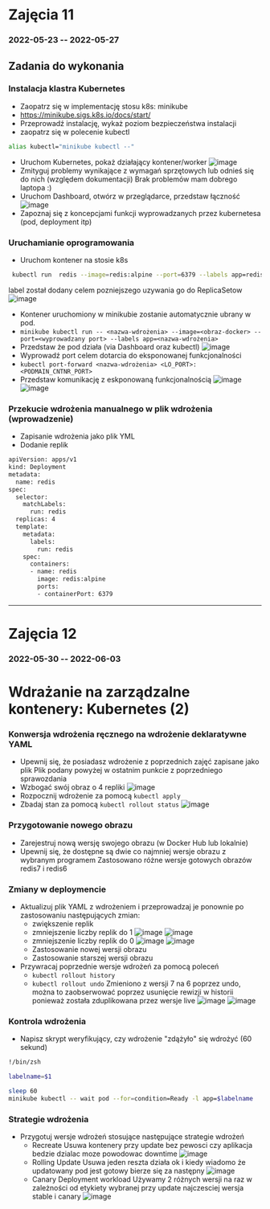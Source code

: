 # Zajęcia 11
### 2022-05-23 -- 2022-05-27

## Zadania do wykonania
### Instalacja klastra Kubernetes
 * Zaopatrz się w implementację stosu k8s: minikube
 * https://minikube.sigs.k8s.io/docs/start/
 * Przeprowadź instalację, wykaż poziom bezpieczeństwa instalacji
 * zaopatrz się w polecenie kubectl
```bash 
alias kubectl="minikube kubectl --"
```
 * Uruchom Kubernetes, pokaż działający kontener/worker
 ![image](screens/1.png "kubernetes")
 * Zmityguj problemy wynikające z wymagań sprzętowych lub odnieś się do nich (względem dokumentacji)
 Brak problemów mam dobrego laptopa :)
 * Uruchom Dashboard, otwórz w przeglądarce, przedstaw łączność
  ![image](screens/2.png "dashboard")
 * Zapoznaj się z koncepcjami funkcji wyprowadzanych przez kubernetesa (pod, deployment itp)

### Uruchamianie oprogramowania
 * Uruchom kontener na stosie k8s
 ```bash
  kubectl run  redis --image=redis:alpine --port=6379 --labels app=redis
 ```
 label został dodany celem pozniejszego uzywania go do ReplicaSetow
  ![image](screens/3.png "run pod")
 * Kontener uruchomiony w minikubie zostanie automatycznie ubrany w pod.
 * ```minikube kubectl run -- <nazwa-wdrożenia> --image=<obraz-docker> --port=<wyprowadzany port> --labels app=<nazwa-wdrożenia>```
 * Przedstaw że pod działa (via Dashboard oraz kubectl)
  ![image](screens/4.png "dash")
 * Wyprowadź port celem dotarcia do eksponowanej funkcjonalności
 * ```kubectl port-forward <nazwa-wdrożenia> <LO_PORT>:<PODMAIN_CNTNR_PORT> ```
 * Przedstaw komunikację z eskponowaną funkcjonalnością
 ![image](screens/5.png "dash")
 ![image](screens/6.png "pong")

 
### Przekucie wdrożenia manualnego w plik wdrożenia (wprowadzenie)
 * Zapisanie wdrożenia jako plik YML
 * Dodanie replik
```bash
apiVersion: apps/v1
kind: Deployment
metadata:
  name: redis
spec:
  selector:
    matchLabels:
      run: redis
  replicas: 4
  template:
    metadata:
      labels:
        run: redis
    spec:
      containers:
      - name: redis
        image: redis:alpine
        ports:
        - containerPort: 6379
```
-------------------------------------------------------------
# Zajęcia 12
### 2022-05-30 -- 2022-06-03

# Wdrażanie na zarządzalne kontenery: Kubernetes (2)
### Konwersja wdrożenia ręcznego na wdrożenie deklaratywne YAML
 * Upewnij się, że posiadasz wdrożenie z poprzednich zajęć zapisane jako plik
 Plik podany powyżej w ostatnim punkcie z poprzedniego sprawozdania
 * Wzbogać swój obraz o 4 repliki
  ![image](screens/9.png "replicas")
 * Rozpocznij wdrożenie za pomocą ```kubectl apply```
 * Zbadaj stan za pomocą ```kubectl rollout status```
   ![image](screens/10.png "rollout")


### Przygotowanie nowego obrazu
 * Zarejestruj nową wersję swojego obrazu (w Docker Hub lub lokalnie)
 * Upewnij się, że dostępne są dwie co najmniej wersje obrazu z wybranym programem
 Zastosowano różne wersje gotowych obrazów redis7 i redis6
  
### Zmiany w deploymencie
 * Aktualizuj plik YAML z wdrożeniem i przeprowadzaj je ponownie po zastosowaniu następujących zmian:
   * zwiększenie replik
   * zmniejszenie liczby replik do 1
    ![image](screens/11.png "replicas")
    ![image](screens/12.png "replicas")
   * zmniejszenie liczby replik do 0
    ![image](screens/13.png "replicas")
    ![image](screens/14.png "replicas")
   * Zastosowanie nowej wersji obrazu
   * Zastosowanie starszej wersji obrazu
 * Przywracaj poprzednie wersje wdrożeń za pomocą poleceń
   * ```kubectl rollout history```
   * ```kubectl rollout undo```
  Zmieniono z wersji 7 na 6 poprzez undo, można to zaobserwować poprzez usunięcie rewizji w historii ponieważ została zduplikowana przez wersje live
    ![image](screens/15.png "rollout")
    ![image](screens/16.png "rollout")

### Kontrola wdrożenia
 * Napisz skrypt weryfikujący, czy wdrożenie "zdążyło" się wdrożyć (60 sekund)
 ```bash
 !/bin/zsh

labelname=$1

sleep 60
minikube kubectl -- wait pod --for=condition=Ready -l app=$labelname
 ```
 
### Strategie wdrożenia
 * Przygotuj wersje wdrożeń stosujące następujące strategie wdrożeń
   * Recreate
  Usuwa kontenery przy update bez pewosci czy aplikacja bedzie dzialac moze powodowac downtime
    ![image](screens/17.png "rollout")
   * Rolling Update
 Usuwa jeden reszta działa ok i kiedy wiadomo że updatowany pod jest gotowy bierze się za następny
    ![image](screens/18.png "rollout")
   * Canary Deployment workload
 Używamy 2 różnych wersji na raz w zależności od etykiety wybranej przy update najczesciej wersja stable i canary
    ![image](screens/19.png "rollout")




